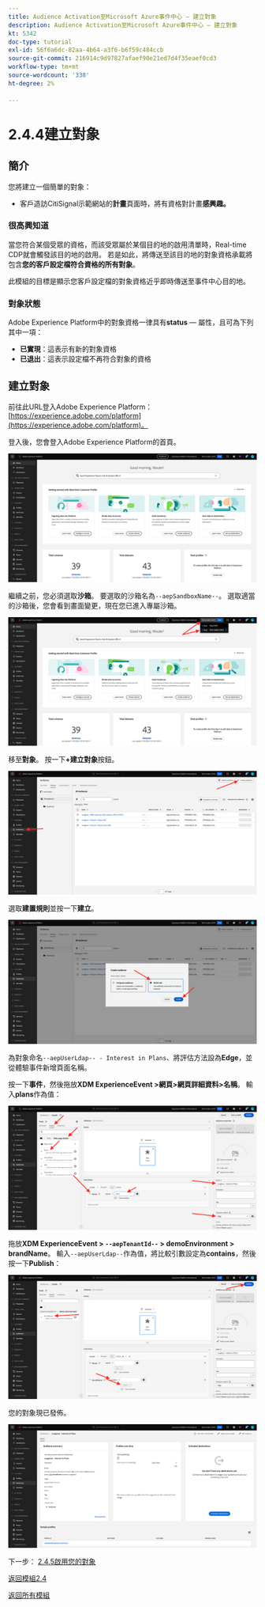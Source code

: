 ```yaml
---
title: Audience Activation至Microsoft Azure事件中心 — 建立對象
description: Audience Activation至Microsoft Azure事件中心 — 建立對象
kt: 5342
doc-type: tutorial
exl-id: 56f6a6dc-82aa-4b64-a3f6-b6f59c484ccb
source-git-commit: 216914c9d97827afaef90e21ed7d4f35eaef0cd3
workflow-type: tm+mt
source-wordcount: '338'
ht-degree: 2%

---
```


# 2.4.4建立對象

## 簡介

您將建立一個簡單的對象：

- 客戶造訪CitiSignal示範網站的&#x200B;**計畫**&#x200B;頁面時，將有資格對計畫&#x200B;**感興趣。**

### 很高興知道

當您符合某個受眾的資格，而該受眾屬於某個目的地的啟用清單時，Real-time CDP就會觸發該目的地的啟用。 若是如此，將傳送至該目的地的對象資格承載將包含&#x200B;**您的客戶設定檔符合資格的所有對象**。

此模組的目標是顯示您客戶設定檔的對象資格近乎即時傳送至事件中心目的地。

### 對象狀態

Adobe Experience Platform中的對象資格一律具有&#x200B;**status** — 屬性，且可為下列其中一項：

- **已實現**：這表示有新的對象資格
- **已退出**：這表示設定檔不再符合對象的資格

## 建立對象

前往此URL登入Adobe Experience Platform： [https://experience.adobe.com/platform](https://experience.adobe.com/platform)。

登入後，您會登入Adobe Experience Platform的首頁。

![資料擷取](./../../../modules/datacollection/module1.2/images/home.png)

繼續之前，您必須選取&#x200B;**沙箱**。 要選取的沙箱名為``--aepSandboxName--``。 選取適當的沙箱後，您會看到畫面變更，現在您已進入專屬沙箱。

![資料擷取](./../../../modules/datacollection/module1.2/images/sb1.png)

移至&#x200B;**對象**。 按一下&#x200B;**+建立對象**&#x200B;按鈕。

![資料擷取](./images/seg.png)

選取&#x200B;**建置規則**&#x200B;並按一下&#x200B;**建立**。

![資料擷取](./images/seg1.png)

為對象命名`--aepUserLdap-- - Interest in Plans`、將評估方法設為&#x200B;**Edge**，並從體驗事件新增頁面名稱。

按一下&#x200B;**事件**，然後拖放&#x200B;**XDM ExperienceEvent >網頁>網頁詳細資料>名稱**。 輸入&#x200B;**plans**&#x200B;作為值：

![4-05-create-ee-2.png](./images/405createee2.png)

拖放&#x200B;**XDM ExperienceEvent > `--aepTenantId--` > demoEnvironment > brandName**。 輸入`--aepUserLdap--`作為值，將比較引數設定為&#x200B;**contains**，然後按一下&#x200B;**Publish**：

![4-05-create-ee-2-brand.png](./images/405createee2brand.png)

您的對象現已發佈。

![4-05-create-ee-2-brand.png](./images/405createee2brand1.png)

下一步： [2.4.5啟用您的對象](./ex5.md)

[返回模組2.4](./segment-activation-microsoft-azure-eventhub.md)

[返回所有模組](./../../../overview.md)
